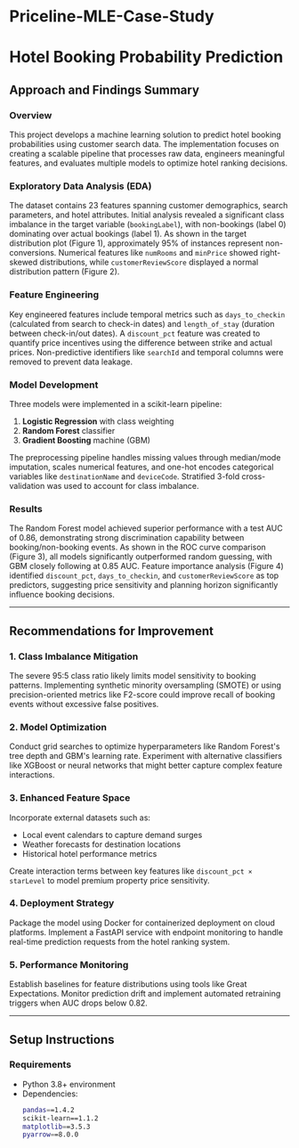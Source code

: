 # Priceline-MLE-Case-Study

# Hotel Booking Probability Prediction

## Approach and Findings Summary

### Overview
This project develops a machine learning solution to predict hotel booking probabilities using customer search data. The implementation focuses on creating a scalable pipeline that processes raw data, engineers meaningful features, and evaluates multiple models to optimize hotel ranking decisions.

### Exploratory Data Analysis (EDA)
The dataset contains 23 features spanning customer demographics, search parameters, and hotel attributes. Initial analysis revealed a significant class imbalance in the target variable (`bookingLabel`), with non-bookings (label 0) dominating over actual bookings (label 1). As shown in the target distribution plot (Figure 1), approximately 95% of instances represent non-conversions. Numerical features like `numRooms` and `minPrice` showed right-skewed distributions, while `customerReviewScore` displayed a normal distribution pattern (Figure 2).

### Feature Engineering
Key engineered features include temporal metrics such as `days_to_checkin` (calculated from search to check-in dates) and `length_of_stay` (duration between check-in/out dates). A `discount_pct` feature was created to quantify price incentives using the difference between strike and actual prices. Non-predictive identifiers like `searchId` and temporal columns were removed to prevent data leakage.

### Model Development
Three models were implemented in a scikit-learn pipeline:
1. **Logistic Regression** with class weighting
2. **Random Forest** classifier
3. **Gradient Boosting** machine (GBM)

The preprocessing pipeline handles missing values through median/mode imputation, scales numerical features, and one-hot encodes categorical variables like `destinationName` and `deviceCode`. Stratified 3-fold cross-validation was used to account for class imbalance.

### Results
The Random Forest model achieved superior performance with a test AUC of 0.86, demonstrating strong discrimination capability between booking/non-booking events. As shown in the ROC curve comparison (Figure 3), all models significantly outperformed random guessing, with GBM closely following at 0.85 AUC. Feature importance analysis (Figure 4) identified `discount_pct`, `days_to_checkin`, and `customerReviewScore` as top predictors, suggesting price sensitivity and planning horizon significantly influence booking decisions.

---

## Recommendations for Improvement

### 1. Class Imbalance Mitigation
The severe 95:5 class ratio likely limits model sensitivity to booking patterns. Implementing synthetic minority oversampling (SMOTE) or using precision-oriented metrics like F2-score could improve recall of booking events without excessive false positives.

### 2. Model Optimization
Conduct grid searches to optimize hyperparameters like Random Forest's tree depth and GBM's learning rate. Experiment with alternative classifiers like XGBoost or neural networks that might better capture complex feature interactions.

### 3. Enhanced Feature Space
Incorporate external datasets such as:
- Local event calendars to capture demand surges
- Weather forecasts for destination locations
- Historical hotel performance metrics

Create interaction terms between key features like `discount_pct × starLevel` to model premium property price sensitivity.

### 4. Deployment Strategy
Package the model using Docker for containerized deployment on cloud platforms. Implement a FastAPI service with endpoint monitoring to handle real-time prediction requests from the hotel ranking system.

### 5. Performance Monitoring
Establish baselines for feature distributions using tools like Great Expectations. Monitor prediction drift and implement automated retraining triggers when AUC drops below 0.82.

---

## Setup Instructions

### Requirements
- Python 3.8+ environment
- Dependencies:
  ```bash
  pandas==1.4.2
  scikit-learn==1.1.2
  matplotlib==3.5.3
  pyarrow==8.0.0
